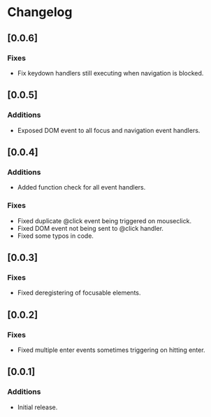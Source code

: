 # Changelog

## [0.0.6]
### Fixes
* Fix keydown handlers still executing when navigation is blocked.

## [0.0.5]
### Additions
* Exposed DOM event to all focus and navigation event handlers.

## [0.0.4]
### Additions
* Added function check for all event handlers.

### Fixes
* Fixed duplicate @click event being triggered on mouseclick.
* Fixed DOM event not being sent to @click handler.
* Fixed some typos in code.

## [0.0.3]
### Fixes
* Fixed deregistering of focusable elements.

## [0.0.2]
### Fixes
* Fixed multiple enter events sometimes triggering on hitting enter.

## [0.0.1]
### Additions
* Initial release.
